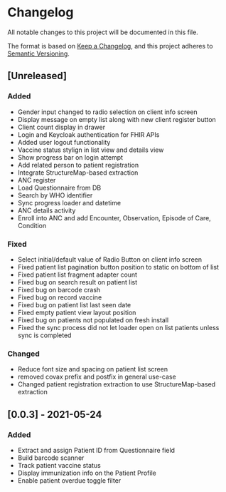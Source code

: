 # Changelog
All notable changes to this project will be documented in this file.

The format is based on [Keep a Changelog](https://keepachangelog.com/en/1.0.0/),
and this project adheres to [Semantic Versioning](https://semver.org/spec/v2.0.0.html).

## [Unreleased]
### Added
- Gender input changed to radio selection on client info screen
- Display message on empty list along with new client register button
- Client count display in drawer
- Login and Keycloak authentication for FHIR APIs
- Added user logout functionality
- Vaccine status stylign in list view and details view
- Show progress bar on login attempt
- Add related person to patient registration
- Integrate StructureMap-based extraction
- ANC register
- Load Questionnaire from DB
- Search by WHO identifier
- Sync progress loader and datetime
- ANC details activity
- Enroll into ANC and add Encounter, Observation, Episode of Care, Condition

### Fixed

- Select initial/default value of Radio Button on client info screen
- Fixed patient list pagination button position to static on bottom of list
- Fixed patient list fragment adapter count
- Fixed bug on search result on patient list
- Fixed bug on barcode crash
- Fixed bug on record vaccine
- Fixed bug on patient list last seen date
- Fixed empty patient view layout position
- Fixed bug on patients not populated on fresh install
- Fixed the sync process did not let loader open on list patients unless sync is completed

### Changed
- Reduce font size and spacing on patient list screen
- removed covax prefix and postfix in general use-case
- Changed patient registration extraction to use StructureMap-based extraction

## [0.0.3] - 2021-05-24
### Added

- Extract and assign Patient ID from Questionnaire field
- Build barcode scanner
- Track patient vaccine status
- Display immunization info on the Patient Profile 
- Enable patient overdue toggle filter

